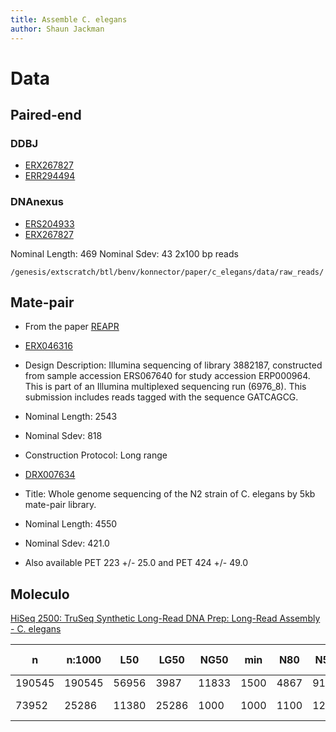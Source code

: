 ```yaml
---
title: Assemble C. elegans
author: Shaun Jackman
---
```


Data
================================================================================

Paired-end
------------------------------------------------------------

### DDBJ
+ [ERX267827](http://trace.ddbj.nig.ac.jp/DRASearch/experiment?acc=ERX267827)
+ [ERR294494](http://trace.ddbj.nig.ac.jp/DRASearch/run?acc=ERR294494)

### DNAnexus
+ [ERS204933](http://sra.dnanexus.com/samples/ERS204933)
+ [ERX267827](http://sra.dnanexus.com/experiments/ERX267827)

Nominal Length: 469
Nominal Sdev: 43
2x100 bp reads

`/genesis/extscratch/btl/benv/konnector/paper/c_elegans/data/raw_reads/`

Mate-pair
------------------------------------------------------------

+ From the paper [REAPR](http://dx.doi.org/10.1186/gb-2013-14-5-r47)
+ [ERX046316](https://trace.ddbj.nig.ac.jp/DRASearch/experiment?acc=ERX046316)
+ Design Description: Illumina sequencing of library 3882187, constructed from sample accession ERS067640 for study accession ERP000964. This is part of an Illumina multiplexed sequencing run (6976_8). This submission includes reads tagged with the sequence GATCAGCG.
+ Nominal Length: 2543
+ Nominal Sdev: 818
+ Construction Protocol: Long range

+ [DRX007634](https://trace.ddbj.nig.ac.jp/DRASearch/experiment?acc=DRX007634)
+ Title: Whole genome sequencing of the N2 strain of C. elegans by 5kb mate-pair library.
+ Nominal Length: 4550
+ Nominal Sdev: 421.0
+ Also available PET 223 +/- 25.0 and PET 424 +/- 49.0

Moleculo
------------------------------------------------------------

[HiSeq 2500: TruSeq Synthetic Long-Read DNA Prep: Long-Read Assembly - C. elegans](https://basespace.illumina.com/projects/11270265/)

n       |n:1000  |L50    |LG50  |NG50   |min   |N80   |N50   |N20    |E-size  |max    |sum      |name
---     |---     |---    |---   |---    |---   |---   |---   |---    |---     |---    |---      |---
190545  |190545  |56956  |3987  |11833  |1500  |4867  |9125  |10509  |8030    |21933  |1.182e9  |data/c-elegans_LongRead.fastq.gz
73952   |25286   |11380  |25286 |1000   |1000  |1100  |1247  |1397   |1247    |1499   |31.14e6  |data/c-elegans_LongRead_500_1499nt.fastq.gz
